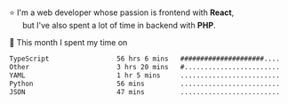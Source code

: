 ⭐ I'm a web developer whose passion is frontend with <b>React</b>,<br/>
&nbsp; &nbsp; &nbsp; but I've also spent a lot of time in backend with <b>PHP</b>.

📅 This month I spent my time on

<!--START_SECTION:waka-->

```txt
TypeScript                 56 hrs 6 mins   #####################....   85.18 %
Other                      3 hrs 20 mins   #........................   05.08 %
YAML                       1 hr 5 mins     .........................   01.66 %
Python                     56 mins         .........................   01.43 %
JSON                       47 mins         .........................   01.20 %
```

<!--END_SECTION:waka-->

